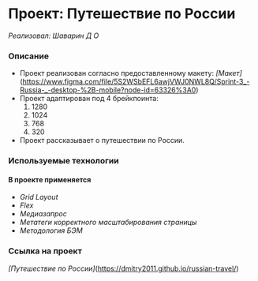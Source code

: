 # Проект: Путешествие по России
_Реализовал: Шаварин Д О_

### Описание
* Проект реализован согласно предоставленному макету: _[Макет]_(https://www.figma.com/file/5S2WSbEFL6awjVWJ0NWL8Q/Sprint-3_-Russia-_-desktop-%2B-mobile?node-id=63326%3A0)
* Проект адаптирован под 4 брейкпоинта:
  1. 1280
  2. 1024
  3. 768
  4. 320
* Проект рассказывает о путешествии по России.

### Используемые технологии
#### В проекте применяется
*  _Grid Layout_
* _Flex_
* _Медиазапрос_
* _Метатеги корректного масштабирования страницы_
* _Методология БЭМ_

### Ссылка на проект
_[Путешествие по России]_(https://dmitry2011.github.io/russian-travel/)
